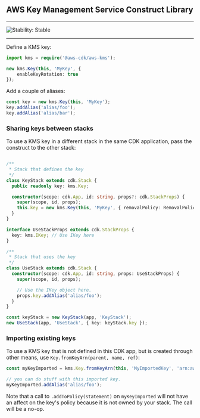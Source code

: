 ## AWS Key Management Service Construct Library
<!--BEGIN STABILITY BANNER-->

---

![Stability: Stable](https://img.shields.io/badge/stability-Stable-success.svg?style=for-the-badge)


---
<!--END STABILITY BANNER-->

Define a KMS key:

```ts
import kms = require('@aws-cdk/aws-kms');

new kms.Key(this, 'MyKey', {
    enableKeyRotation: true
});
```

Add a couple of aliases:

```ts
const key = new kms.Key(this, 'MyKey');
key.addAlias('alias/foo');
key.addAlias('alias/bar');
```

### Sharing keys between stacks

To use a KMS key in a different stack in the same CDK application,
pass the construct to the other stack:

```ts

/**
 * Stack that defines the key
 */
class KeyStack extends cdk.Stack {
  public readonly key: kms.Key;

  constructor(scope: cdk.App, id: string, props?: cdk.StackProps) {
    super(scope, id, props);
    this.key = new kms.Key(this, 'MyKey', { removalPolicy: RemovalPolicy.DESTROY });
  }
}

interface UseStackProps extends cdk.StackProps {
  key: kms.IKey; // Use IKey here
}

/**
 * Stack that uses the key
 */
class UseStack extends cdk.Stack {
  constructor(scope: cdk.App, id: string, props: UseStackProps) {
    super(scope, id, props);

    // Use the IKey object here.
    props.key.addAlias('alias/foo');
  }
}

const keyStack = new KeyStack(app, 'KeyStack');
new UseStack(app, 'UseStack', { key: keyStack.key });
```


### Importing existing keys

To use a KMS key that is not defined in this CDK app, but is created through other means, use
`Key.fromKeyArn(parent, name, ref)`:

```ts
const myKeyImported = kms.Key.fromKeyArn(this, 'MyImportedKey', 'arn:aws:...');

// you can do stuff with this imported key.
myKeyImported.addAlias('alias/foo');
```

Note that a call to `.addToPolicy(statement)` on `myKeyImported` will not have
an affect on the key's policy because it is not owned by your stack. The call
will be a no-op.

